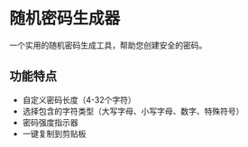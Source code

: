 <script setup>
import PasswordGenerator from '../.vitepress/theme/components/password-generator/index.vue'
</script>

# 随机密码生成器

一个实用的随机密码生成工具，帮助您创建安全的密码。

## 功能特点

- 自定义密码长度（4-32个字符）
- 选择包含的字符类型（大写字母、小写字母、数字、特殊符号）
- 密码强度指示器
- 一键复制到剪贴板

<PasswordGenerator></PasswordGenerator>